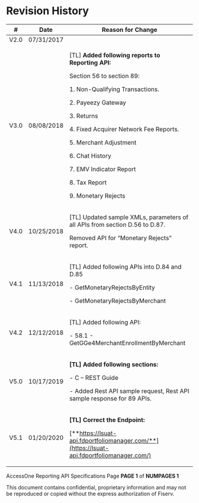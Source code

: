 ﻿
# Revision History

|**#**|**Date**|**Reason for Change**|
| - | - | - |
|V2.0|07/31/2017||
|V3.0|08/08/2018|<p>[TL] **Added following reports to Reporting API:**</p><p>Section 56 to section 89:</p><p>1. Non-Qualifying Transactions.</p><p>2. Payeezy Gateway</p><p>3. Returns</p><p>4. Fixed Acquirer Network Fee Reports.</p><p>5. Merchant Adjustment</p><p>6. Chat History</p><p>7. EMV Indicator Report</p><p>8. Tax Report</p><p>9. Monetary Rejects</p><p></p>|
|V4.0|10/25/2018|<p>[TL] Updated sample XMLs, parameters of all APIs from section D.56 to D.87.</p><p>Removed API for “Monetary Rejects” report.</p>|
|V4.1|11/13/2018|<p>[TL] Added following APIs into D.84 and D.85</p><p>- GetMonetaryRejectsByEntity</p><p>- GetMonetaryRejectsByMerchant</p>|
|V4.2|12/12/2018|<p>[TL] Added following API:</p><p>- 58.1 - 	GetGGe4MerchantEnrollmentByMerchant</p>|
|V5.0|10/17/2019|<p>**[TL] Added following sections:**</p><p>- C – REST Guide</p><p>- Added Rest API sample request, Rest API sample response for 89 APIs.</p>|
|V5.1|01/20/2020|<p>**[TL] Correct the Endpoint:**</p><p>[**https://lsuat-api.fdportfoliomanager.com/**](https://lsuat-api.fdportfoliomanager.com/)</p>|

AccessOne Reporting API Specifications 		Page  **PAGE 1** of  **NUMPAGES  1**

This document contains confidential, proprietary information and may not be reproduced or copied without the express authorization of Fiserv.

